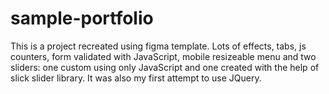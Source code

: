 # sample-portfolio

This is a project recreated using figma template. Lots of effects, tabs, js counters, form validated with JavaScript, mobile resizeable menu and two sliders: one custom using only JavaScript and one created with the help of slick slider library. 
It was also my first attempt to use JQuery. 
